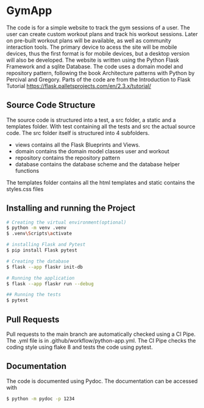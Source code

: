 # GymApp
The code is for a simple website to track the gym sessions of a user. The user can create custom workout plans and track
his workout sessions. Later on pre-built workout plans will be available, as well as community interaction tools. The primary device to acess the site will be mobile devices, thus the first format is for mobile
devices, but a desktop version will also be developed.
The website is written using the Python Flask Framework and a sqlite Database. The code uses a domain model and repository pattern, following the book Architecture
patterns with Python by Percival and Gregory. Parts of the code are from the Introduction to Flask Tutorial https://flask.palletsprojects.com/en/2.3.x/tutorial/

## Source Code Structure
The source code is structured into a test, a src folder, a static and a templates folder. With test containing all the tests and src the actual source code. The src folder itself is structured into
4 subfolders. 
- views contains all the Flask Blueprints and Views.
- domain contains the domain model classes user and workout
- repository contains the repository pattern
- database contains the database scheme and the database helper functions

The templates folder contains all the html templates and static contains the styles.css files


## Installing and running the Project

```sh
# Creating the virtual environment(optional)
$ python -m venv .venv
$ .venv\Scripts\activate

# installing Flask and Pytest
$ pip install Flask pytest 

# Creating the database
$ flask --app flaskr init-db

# Running the application
$ flask --app flaskr run --debug

## Running the tests
$ pytest
```
## Pull Requests
Pull requests to the main branch are automatically checked using a CI Pipe. The .yml file is in .github/workflow/python-app.yml. The CI Pipe checks the coding style using flake 8 and tests the code using pytest.
## Documentation
The code is documented using Pydoc. The documentation can be accessed with
```sh
$ python -m pydoc -p 1234
```
